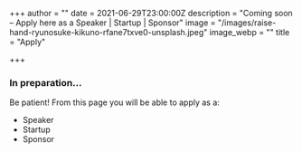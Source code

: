 +++
author = ""
date = 2021-06-29T23:00:00Z
description = "Coming soon – Apply here as a Speaker | Startup | Sponsor"
image = "/images/raise-hand-ryunosuke-kikuno-rfane7txve0-unsplash.jpeg"
image_webp = ""
title = "Apply"

+++
### In preparation...

Be patient! From this page you will be able to apply as a:

* Speaker
* Startup
* Sponsor